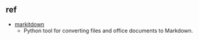 
## ref
+ [markitdown](https://github.com/microsoft/markitdown)
    + Python tool for converting files and office documents to Markdown.